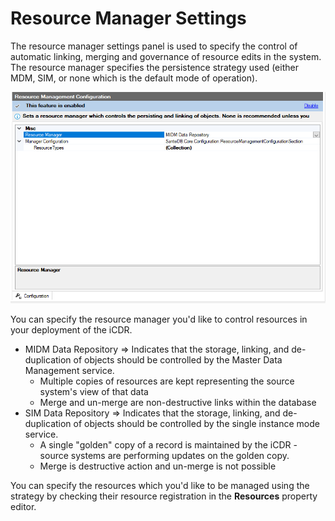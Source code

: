 # Resource Manager Settings

The resource manager settings panel is used to specify the control of automatic linking, merging and governance of resource edits in the system. The resource manager specifies the persistence strategy used (either MDM, SIM, or none which is the default mode of operation).

![](<../../../../.gitbook/assets/image (437) (1) (1) (1) (1) (1) (1) (1) (1) (1) (1).png>)

You can specify the resource manager you'd like to control resources in your deployment of the iCDR.

* MIDM Data Repository => Indicates that the storage, linking, and de-duplication of objects should be controlled by the Master Data Management service.
  * Multiple copies of resources are kept representing the source system's view of that data
  * Merge and un-merge are non-destructive links within the database
* SIM Data Repository => Indicates that the storage, linking, and de-duplication of objects should be controlled by the single instance mode service.&#x20;
  * A single "golden" copy of a record is maintained by the iCDR - source systems are performing updates on the golden copy.
  * Merge is destructive action and un-merge is not possible

You can specify the resources which you'd like to be managed using the strategy by checking their resource registration in the **Resources** property editor.
